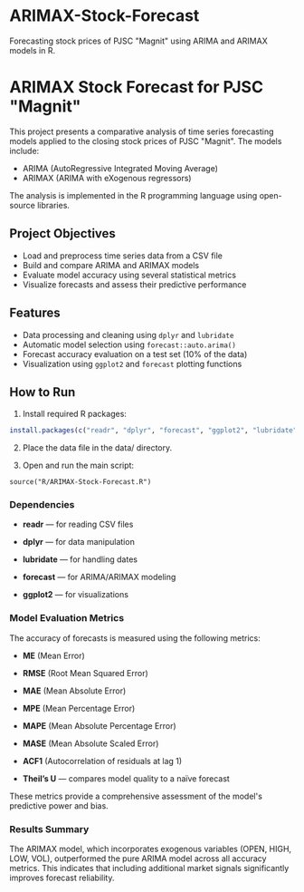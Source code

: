# ARIMAX-Stock-Forecast
Forecasting stock prices of PJSC "Magnit" using ARIMA and ARIMAX models in R.

# ARIMAX Stock Forecast for PJSC "Magnit"

This project presents a comparative analysis of time series forecasting models applied to the closing stock prices of PJSC "Magnit". 
The models include:

- ARIMA (AutoRegressive Integrated Moving Average)
- ARIMAX (ARIMA with eXogenous regressors)

The analysis is implemented in the R programming language using open-source libraries.

## Project Objectives

- Load and preprocess time series data from a CSV file
- Build and compare ARIMA and ARIMAX models
- Evaluate model accuracy using several statistical metrics
- Visualize forecasts and assess their predictive performance

## Features

- Data processing and cleaning using `dplyr` and `lubridate`
- Automatic model selection using `forecast::auto.arima()`
- Forecast accuracy evaluation on a test set (10% of the data)
- Visualization using `ggplot2` and `forecast` plotting functions

## How to Run

1. Install required R packages:

```R
install.packages(c("readr", "dplyr", "forecast", "ggplot2", "lubridate"))

```
2. Place the data file in the data/ directory.

3. Open and run the main script:

```
source("R/ARIMAX-Stock-Forecast.R")

```
### Dependencies

- **readr** — for reading CSV files

- **dplyr** — for data manipulation

- **lubridate** — for handling dates

- **forecast** — for ARIMA/ARIMAX modeling

- **ggplot2** — for visualizations

### Model Evaluation Metrics

The accuracy of forecasts is measured using the following metrics:

- **ME** (Mean Error)

- **RMSE** (Root Mean Squared Error)

- **MAE** (Mean Absolute Error)

- **MPE** (Mean Percentage Error)

- **MAPE** (Mean Absolute Percentage Error)

- **MASE** (Mean Absolute Scaled Error)

- **ACF1** (Autocorrelation of residuals at lag 1)

- **Theil’s U** — compares model quality to a naïve forecast

These metrics provide a comprehensive assessment of the model's predictive power and bias.

### Results Summary

The ARIMAX model, which incorporates exogenous variables (OPEN, HIGH, LOW, VOL), outperformed the pure ARIMA model across all accuracy metrics. This indicates that including additional market signals significantly improves forecast reliability.
